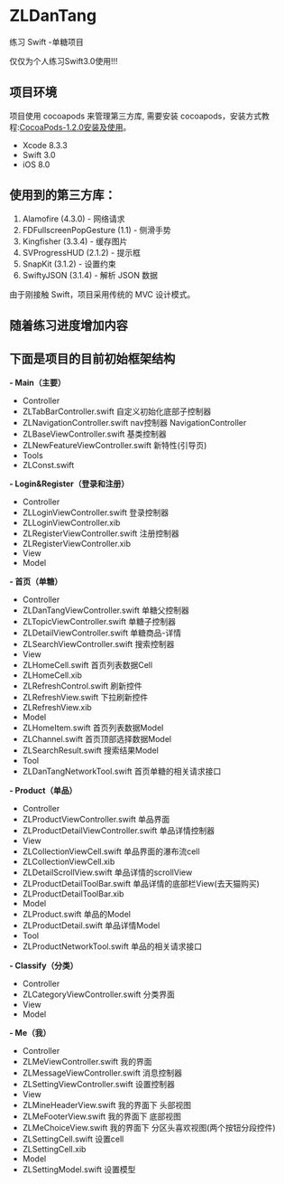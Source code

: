 # ZLDanTang
练习 Swift -单糖项目

仅仅为个人练习Swift3.0使用!!!  

## 项目环境

项目使用 cocoapods 来管理第三方库, 需要安装 cocoapods，安装方式教程:[CocoaPods-1.2.0安装及使用](http://www.jianshu.com/p/e76ce44f97cb)。

- Xcode 8.3.3
- Swift 3.0
- iOS 8.0


## 使用到的第三方库：

1. Alamofire (4.3.0)  - 网络请求
2. FDFullscreenPopGesture (1.1) - 侧滑手势
3. Kingfisher (3.3.4) - 缓存图片
4. SVProgressHUD (2.1.2) - 提示框
5. SnapKit (3.1.2)  - 设置约束
6. SwiftyJSON (3.1.4)  - 解析 JSON 数据

由于刚接触 Swift，项目采用传统的 MVC 设计模式。

## 随着练习进度增加内容

## 下面是项目的目前初始框架结构

**- Main（主要）**
 - Controller
  - ZLTabBarController.swift 自定义初始化底部子控制器
  - ZLNavigationController.swift nav控制器 NavigationController
  - ZLBaseViewController.swift  基类控制器
  - ZLNewFeatureViewController.swift  新特性(引导页)
 - Tools
  - ZLConst.swift 

**- Login&Register（登录和注册）**
 - Controller
  - ZLLoginViewController.swift 登录控制器
  - ZLLoginViewController.xib
  - ZLRegisterViewController.swift 注册控制器
  - ZLRegisterViewController.xib
 - View
 - Model

**- 首页（单糖）**
 - Controller
  - ZLDanTangViewController.swift 单糖父控制器
  - ZLTopicViewController.swift 单糖子控制器
  - ZLDetailViewController.swift 单糖商品-详情
  - ZLSearchViewController.swift 搜索控制器
 - View
  - ZLHomeCell.swift 首页列表数据Cell
  - ZLHomeCell.xib
  - ZLRefreshControl.swift 刷新控件
  - ZLRefreshView.swift 下拉刷新控件
  - ZLRefreshView.xib 
 - Model
  - ZLHomeItem.swift 首页列表数据Model
  - ZLChannel.swift 首页顶部选择数据Model
  - ZLSearchResult.swift 搜索结果Model
 - Tool
  - ZLDanTangNetworkTool.swift 首页单糖的相关请求接口

**- Product（单品）**
 - Controller
  - ZLProductViewController.swift 单品界面
  - ZLProductDetailViewController.swift 单品详情控制器
 - View
  - ZLCollectionViewCell.swift 单品界面的瀑布流cell
  - ZLCollectionViewCell.xib
  - ZLDetailScrollView.swift 单品详情的scrollView
  - ZLProductDetailToolBar.swift 单品详情的底部栏View(去天猫购买)
  - ZLProductDetailToolBar.xib
 - Model
  - ZLProduct.swift 单品的Model
  - ZLProductDetail.swift 单品详情Model
 - Tool
  - ZLProductNetworkTool.swift 单品的相关请求接口

**- Classify（分类）**
 - Controller
  - ZLCategoryViewController.swift 分类界面
 - View
 - Model

**- Me（我）**
 - Controller
  - ZLMeViewController.swift 我的界面
  - ZLMessageViewController.swift  消息控制器
  - ZLSettingViewController.swift  设置控制器
 - View
  - ZLMineHeaderView.swift 我的界面下 头部视图
  - ZLMeFooterView.swift 我的界面下 底部视图
  - ZLMeChoiceView.swift 我的界面下 分区头喜欢视图(两个按钮分段控件)
  - ZLSettingCell.swift 设置cell
  - ZLSettingCell.xib  
 - Model
  - ZLSettingModel.swift 设置模型

 





